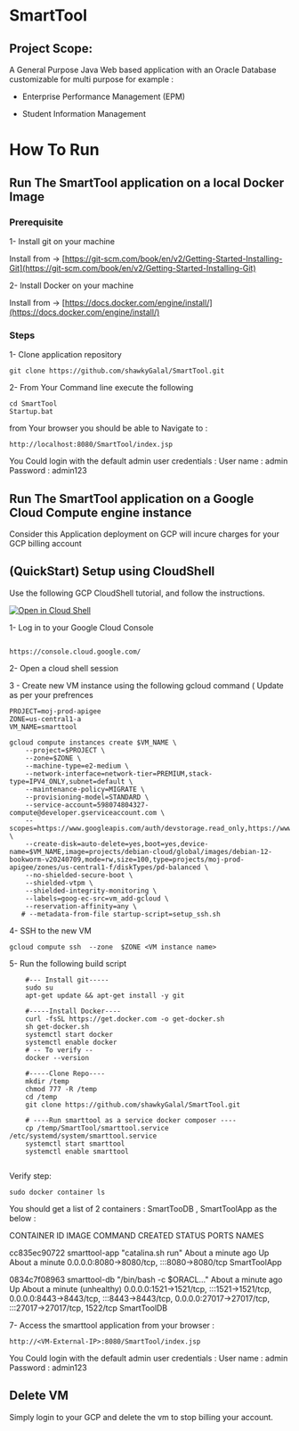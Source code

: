 
# SmartTool 
## Project Scope: 
A General Purpose Java Web based application with an Oracle Database customizable for multi purpose for example :

* Enterprise Performance Management (EPM)

* Student Information Management 



# How To Run 
## Run The SmartTool application on a local Docker Image 

### Prerequisite 

1- Install git on your machine
 
Install from -> [https://git-scm.com/book/en/v2/Getting-Started-Installing-Git](https://git-scm.com/book/en/v2/Getting-Started-Installing-Git)

2- Install Docker on your machine 

Install from -> [https://docs.docker.com/engine/install/](https://docs.docker.com/engine/install/)

### Steps 
1- Clone application repository 

~~~
git clone https://github.com/shawkyGalal/SmartTool.git
~~~
2- From Your Command line execute the following 

~~~
cd SmartTool
Startup.bat 
~~~
from Your browser you should be able to Navigate to : 

~~~
http://localhost:8080/SmartTool/index.jsp
~~~

You Could login with the default admin user credentials : 
User name 	: admin 
Password 	: admin123


## Run The SmartTool application on a Google Cloud Compute engine instance 
Consider this Application deployment on GCP will incure charges for your GCP billing account 

## (QuickStart) Setup using CloudShell

Use the following GCP CloudShell tutorial, and follow the instructions.

[![Open in Cloud Shell](https://gstatic.com/cloudssh/images/open-btn.png)](https://ssh.cloud.google.com/cloudshell/open?cloudshell_git_repo=https://github.com/shawkyGalal/apigee-samples&cloudshell_git_branch=main&cloudshell_workspace=.&cloudshell_tutorial=exposing-to-internet/docs/cloudshell-tutorial.md)

1- Log in to your Google Cloud Console  
~~~

https://console.cloud.google.com/
~~~

2- Open a cloud shell session 

3 - Create new VM instance using the following gcloud command ( Update as per your prefrences  

~~~
PROJECT=moj-prod-apigee
ZONE=us-central1-a
VM_NAME=smarttool

gcloud compute instances create $VM_NAME \
    --project=$PROJECT \
    --zone=$ZONE \
    --machine-type=e2-medium \
    --network-interface=network-tier=PREMIUM,stack-type=IPV4_ONLY,subnet=default \
    --maintenance-policy=MIGRATE \
    --provisioning-model=STANDARD \
    --service-account=598074804327-compute@developer.gserviceaccount.com \
    --scopes=https://www.googleapis.com/auth/devstorage.read_only,https://www.googleapis.com/auth/logging.write,https://www.googleapis.com/auth/monitoring.write,https://www.googleapis.com/auth/service.management.readonly,https://www.googleapis.com/auth/servicecontrol,https://www.googleapis.com/auth/trace.append \
    --create-disk=auto-delete=yes,boot=yes,device-name=$VM_NAME,image=projects/debian-cloud/global/images/debian-12-bookworm-v20240709,mode=rw,size=100,type=projects/moj-prod-apigee/zones/us-central1-f/diskTypes/pd-balanced \
    --no-shielded-secure-boot \
    --shielded-vtpm \
    --shielded-integrity-monitoring \
    --labels=goog-ec-src=vm_add-gcloud \
    --reservation-affinity=any \
   # --metadata-from-file startup-script=setup_ssh.sh
~~~

4- SSH to the new VM

~~~
gcloud compute ssh  --zone  $ZONE <VM instance name>
~~~

5- Run the following build script 

~~~
	#--- Install git----- 
	sudo su 
	apt-get update && apt-get install -y git
    
    #-----Install Docker----
	curl -fsSL https://get.docker.com -o get-docker.sh
	sh get-docker.sh
	systemctl start docker
	systemctl enable docker
	# -- To verify --
	docker --version 
	
	#-----Clone Repo----
	mkdir /temp
	chmod 777 -R /temp
	cd /temp
	git clone https://github.com/shawkyGalal/SmartTool.git
    
    # ----Run smarttool as a service docker composer ---- 
    cp /temp/SmartTool/smarttool.service   /etc/systemd/system/smarttool.service
    systemctl start smarttool
    systemctl enable smarttool
		
~~~

Verify step: 

~~~
sudo docker container ls 
~~~

You should get a list of 2 containers :  SmartTooDB , SmartToolApp as the below : 

CONTAINER ID   IMAGE           COMMAND                  CREATED              STATUS                          PORTS                                                                                                                                           NAMES

cc835ec90722   smarttool-app   "catalina.sh run"        About a minute ago   Up About a minute               0.0.0.0:8080->8080/tcp, :::8080->8080/tcp                                                                                                       SmartToolApp


0834c7f08963   smarttool-db    "/bin/bash -c $ORACL…"   About a minute ago   Up About a minute (unhealthy)   0.0.0.0:1521->1521/tcp, :::1521->1521/tcp, 0.0.0.0:8443->8443/tcp, :::8443->8443/tcp, 0.0.0.0:27017->27017/tcp, :::27017->27017/tcp, 1522/tcp   SmartToolDB

7- Access the smarttool application from your browser : 

~~~
http://<VM-External-IP>:8080/SmartTool/index.jsp
~~~

You Could login with the default admin user credentials : 
User name 	: admin 
Password 	: admin123

## Delete VM 
Simply login to your GCP and delete the vm to stop billing your account. 



